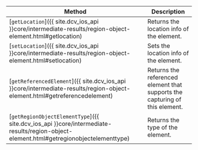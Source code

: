 


| Method | Description |
|------- |-------------|
| [`getLocation`]({{ site.dcv_ios_api }}core/intermediate-results/region-object-element.html#getlocation) | Returns the location info of the element. |
| [`setLocation`]({{ site.dcv_ios_api }}core/intermediate-results/region-object-element.html#setlocation) | Sets the location info of the element. |
| [`getReferencedElement`]({{ site.dcv_ios_api }}core/intermediate-results/region-object-element.html#getreferencedelement) | Returns the referenced element that supports the capturing of this element. |
| [`getRegionObjectElementType`]({{ site.dcv_ios_api }}core/intermediate-results/region-object-element.html#getregionobjectelementtype) | Returns the type of the element. |


